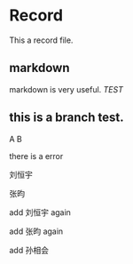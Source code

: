 # Record
 This a record file.
## markdown 
  markdown is very useful.
  *TEST*

## this is a branch test.

A B

there is a error

刘恒宇


张昀

add 刘恒宇 again

add 张昀 again

add 孙相会











